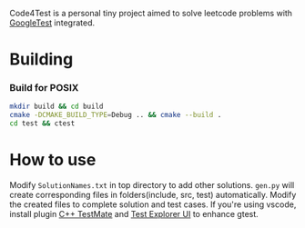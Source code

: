 Code4Test is a personal tiny project aimed to solve leetcode problems with [GoogleTest](https://github.com/google/googletest.git) integrated.

# Building
### Build for POSIX
```bash
mkdir build && cd build
cmake -DCMAKE_BUILD_TYPE=Debug .. && cmake --build .
cd test && ctest
```
# How to use
Modify `SolutionNames.txt` in top directory to add other solutions. `gen.py` will create corresponding files in folders(include, src, test) automatically. Modify the created files to complete solution and test cases.
If you're using vscode, install plugin [C++ TestMate](https://marketplace.visualstudio.com/items?itemName=matepek.vscode-catch2-test-adapter) and [Test Explorer UI](https://marketplace.visualstudio.com/items?itemName=hbenl.vscode-test-explorer) to enhance gtest.